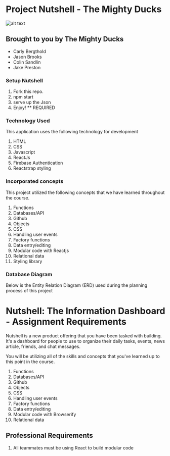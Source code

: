 # Project Nutshell - The Mighty Ducks

![alt text](desktop/Nutshell-01.svg)


## Brought to you by The Mighty Ducks
- Carly Bergthold
- Jason Brooks
- Colin Sandlin
- Jake Preston

### Setup Nutshell
1. Fork this repo.
2. npm start
3. serve up the Json
4. Enjoy! ** REQUIRED

### Technology Used

This application uses the following technology for development

1. HTML
2. CSS
3. Javascript
4. ReactJs
5. Firebase Authentication
6. Reactstrap styling

### Incorporated concepts

This project utilized the following concepts that we have learned throughout the course.

1. Functions
2. Databases/API
3. Github
4. Objects
5. CSS
6. Handling user events
7. Factory functions
8. Data entry/editing
9. Modular code with Reactjs
10. Relational data
11. Styling library


### Database Diagram

Below is the Entity Relation Diagram (ERD) used during the planning process of this project


# Nutshell: The Information Dashboard - Assignment Requirements

Nutshell is a new product offering that you have been tasked with building. It's a dashboard for people to use to organize their daily tasks, events, news article, friends, and chat messages.

You will be utilizing all of the skills and concepts that you've learned up to this point in the course.

1. Functions
1. Databases/API
1. Github
1. Objects
1. CSS
1. Handling user events
1. Factory functions
1. Data entry/editing
1. Modular code with Browserify
1. Relational data


## Professional Requirements

1. All teammates must be using React to build modular code


